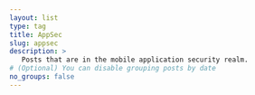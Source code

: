 ```yaml
---
layout: list
type: tag
title: AppSec
slug: appsec
description: >
   Posts that are in the mobile application security realm.
# (Optional) You can disable grouping posts by date
no_groups: false
---
```

